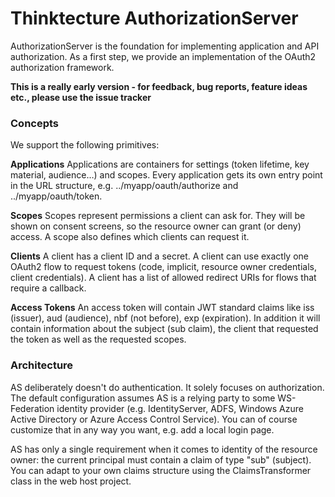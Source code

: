 # Thinktecture AuthorizationServer

AuthorizationServer is the foundation for implementing application and API authorization.
As a first step, we provide an implementation of the OAuth2 authorization framework.

**This is a really early version - for feedback, bug reports, feature ideas etc., please use the issue tracker**


### Concepts

We support the following primitives:

**Applications**
Applications are containers for settings (token lifetime, key material, audience…) and scopes. Every application gets its own entry point in the URL structure, e.g. ../myapp/oauth/authorize and ../myapp/oauth/token.

**Scopes**
Scopes represent permissions a client can ask for. They will be shown on consent screens, so the resource owner can grant (or deny) access. A scope also defines which clients can request it.

**Clients**
A client has a client ID and a secret. A client can use exactly one OAuth2 flow to request tokens (code, implicit, resource owner credentials, client credentials). A client has a list of allowed redirect URIs for flows that require a callback.

**Access Tokens**
An access token will contain JWT standard claims like iss (issuer), aud (audience), nbf (not before), exp (expiration). In addition it will contain information about the subject (sub claim), the client that requested the token as well as the requested scopes.

### Architecture

AS deliberately doesn't do authentication. It solely focuses on authorization. The default configuration assumes AS is a relying party to some WS-Federation identity provider (e.g. IdentityServer, ADFS, Windows Azure Active Directory or Azure Access Control Service). You can of course customize that in any way you want, e.g. add a local login page.

AS has only a single requirement when it comes to identity of the resource owner: the current principal must contain a claim of type "sub" (subject). You can adapt to your own claims structure using the ClaimsTransformer class in the web host project.

